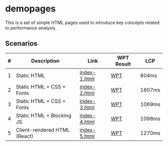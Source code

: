 # demopages

This is a set of simple HTML pages used to introduce key concepts related to performance analysis.

## Scenarios

| # | Description | Link | WPT Result | LCP |
| --- | --- | --- | --- | --- |
| 1 | Static HTML | [index-1.html](index-1.html) | [WPT](https://www.webpagetest.org/result/220516_AiDcQ4_170/?medianMetric=chromeUserTiming.LargestContentfulPaint) | 804ms |
| 2 | Static HTML + CSS + Fonts | [index-2.html](index-2.html) | [WPT](https://www.webpagetest.org/result/220516_AiDcHG_BKD/?medianMetric=chromeUserTiming.LargestContentfulPaint) | 1607ms | 
| 3 | Static HTML + CSS + Fonts | [index-3.html](index-3.html) | [WPT](https://www.webpagetest.org/result/220516_AiDcN2_BKB/?medianMetric=chromeUserTiming.LargestContentfulPaint) | 1069ms | 
| 4 | Static HTML + Blocking JS | [index-4.html](index-4.html) | [WPT](https://www.webpagetest.org/result/220516_BiDc2T_1AG/?medianMetric=chromeUserTiming.LargestContentfulPaint) |  1098ms | 
| 5 | Client-rendered HTML (React) | [index-5.html](index-5.html) | [WPT](https://www.webpagetest.org/result/220516_BiDcH5_1AQ/?medianMetric=chromeUserTiming.LargestContentfulPaint) | 1270ms | 